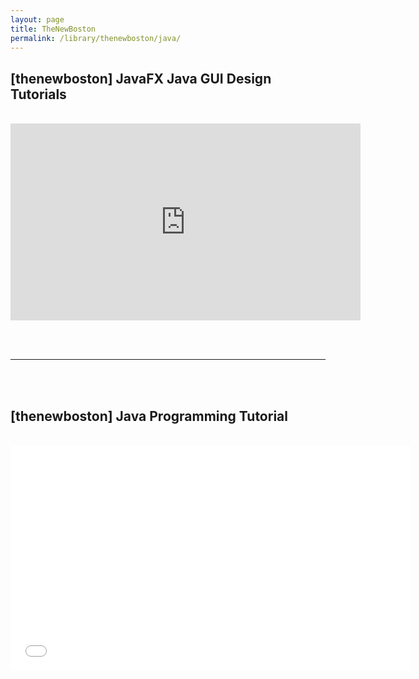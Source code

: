 ```yaml
---
layout: page
title: TheNewBoston
permalink: /library/thenewboston/java/
---
```



<h2>[thenewboston] JavaFX Java GUI Design Tutorials</h2><br/>


<div align="center">
    <iframe width="560" height="315" src="https://www.youtube.com/embed/videoseries?list=PL6gx4Cwl9DGBzfXLWLSYVy8EbTdpGbUIG" frameborder="0" allowfullscreen></iframe>
</div>

<br/><br/>
<hr/>
<br/><br/>

<h2>[thenewboston] Java Programming Tutorial</h2><br/>


<div align="center">
    <iframe width="640" height="360" src="//www.youtube.com/embed/Hl-zzrqQoSE?list=PL0DA31D88FC21E462" frameborder="0" allowfullscreen></iframe>
</div>
